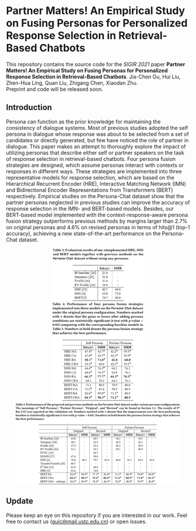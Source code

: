 # Partner Matters! An Empirical Study on Fusing Personas for Personalized Response Selection in Retrieval-Based Chatbots
This repository contains the source code for the _SIGIR 2021_ paper **Partner Matters! An Empirical Study on Fusing Personas for Personalized Response Selection in Retrieval-Based Chatbots**. Jia-Chen Gu, Hui Liu, Zhen-Hua Ling, Quan Liu, Zhigang Chen, Xiaodan Zhu. <br>
Preprint and code will be released soon. <br>

## Introduction
Persona can function as the prior knowledge for maintaining the consistency of dialogue systems.
Most of previous studies adopted the self persona in dialogue whose response was about to be selected from a set of candidates or directly generated, but few have noticed the role of partner in dialogue.
This paper makes an attempt to thoroughly explore the impact of utilizing personas that describe either self or partner speakers on the task of response selection in retrieval-based chatbots.
Four persona fusion strategies are designed, which assume personas interact with contexts or responses in different ways.
These strategies are implemented into three representative models for response selection, which are based on the Hierarchical Recurrent Encoder (HRE), Interactive Matching Network (IMN) and Bidirectional Encoder Representations from Transformers (BERT) respectively.
Empirical studies on the Persona-Chat dataset show that the partner personas neglected in previous studies can improve the accuracy of response selection in the IMN- and BERT-based models.
Besides, our BERT-based model implemented with the context-response-aware persona fusion strategy outperforms previous methods by margins larger than 2.7% on original personas and 4.6% on revised personas in terms of hits@1 (top-1 accuracy), achieving a new state-of-the-art performance on the Persona-Chat dataset.

<div align=center><img src="image/table3.png" width=50%></div>

<div align=center><img src="image/table4.png" width=50%></div>

<div align=center><img src="image/table5.png" width=90%></div>

## Update
Please keep an eye on this repository if you are interested in our work.
Feel free to contact us (gujc@mail.ustc.edu.cn) or open issues.
